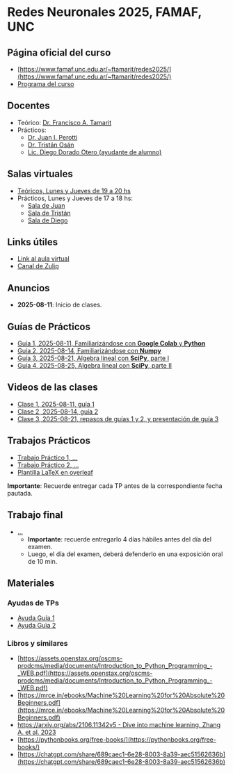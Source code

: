 # Redes Neuronales 2025, FAMAF, UNC

## Página oficial del curso

* [https://www.famaf.unc.edu.ar/~ftamarit/redes2025/](https://www.famaf.unc.edu.ar/~ftamarit/redes2025/)
* [Programa del curso](http://www.famaf.unc.edu.ar/~ftamarit/redes2024/programa_redes_neuronales_2024.pdf)

## Docentes

* Teórico: [Dr. Francisco A. Tamarit](mailto:francisco.tamarit@unc.edu.ar)
* Prácticos:
  * [Dr. Juan I. Perotti](mailto:juan.perotti@unc.edu.ar) 
  * [Dr. Tristán Osán](mailto:tristan.osan@unc.edu.ar)
  * [Lic. Diego Dorado Otero (ayudante de alumno)](mailto:diego.dorado@mi.unc.edu.ar)  

## Salas virtuales

* [Teóricos, Lunes y Jueves de 19 a 20 hs](https://meet.google.com/mzi-bvbq-fch)
* Prácticos, Lunes y Jueves de 17 a 18 hs:
  * [Sala de Juan](https://meet.google.com/mxn-kaid-oxe)
  * [Sala de Tristán]()
  * [Sala de Diego]()
  
## Links útiles

* [Link al aula virtual]()
* [Canal de Zulip](https://famaf.zulipchat.com/#narrow/channel/522295-redes-neuronales-2025-estudiantes/topic/channel.20events)
  
## Anuncios

* **2025-08-11**: Inicio de clases.

## Guías de Prácticos

* [Guía 1, 2025-08-11, Familiarizándose con **Google Colab** y **Python**](https://colab.research.google.com/drive/1F82Nj-WdqczwErTRvow9Gf_jtB_tMj_X?usp=drive_link)
* [Guía 2, 2025-08-14, Familiarizándose con **Numpy**](https://colab.research.google.com/drive/1KM49M87H_w7JJFeyGH5cbmfXoKhhZ5O1?usp=drive_link)
* [Guía 3, 2025-08-21, Algebra lineal con **SciPy**, parte I](https://colab.research.google.com/drive/1h_tyC0O1xfNExudhRgaBj2E5ZNwjHAKB?usp=drive_link)
* [Guía 4, 2025-08-25, Algebra lineal con **SciPy**, parte II](https://drive.google.com/file/d/1JwX-RZLcmQIr_Lb-Iig8pbdOZoQxRFKI/view?usp=drive_link)

## Videos de las clases

* [Clase 1, 2025-08-11, guía 1](https://drive.google.com/file/d/1igUGpX3Kys-H3NIXZPWOsdHA6l3qE0sw/view?usp=sharing)
* [Clase 2, 2025-08-14, guía 2](https://drive.google.com/file/d/19GUpJVBQw6epE5SxNbPTGRQkoPosAFuU/view?usp=drive_link)
* [Clase 3, 2025-08-21, repasos de guías 1 y 2, y presentación de guía 3](https://drive.google.com/file/d/1iVadAckaOTHxm0YqVVyuElxzzifdSph7/view?usp=drive_link)

## Trabajos Prácticos

* [Trabajo Práctico 1, ...]()
* [Trabajo Práctico 2, ...]()
* [Plantilla LaTeX en overleaf](https://www.overleaf.com/read/qwctszcmgpkn#ed2041)

**Importante**: Recuerde entregar cada TP antes de la correspondiente fecha pautada.

## Trabajo final

* [...](TODO)
  * **Importante**: recuerde entregarlo 4 días hábiles antes del día del examen.
  * Luego, el día del examen, deberá defenderlo en una exposición oral de 10 min.
  
## Materiales

### Ayudas de TPs

* [Ayuda Guía 1](https://github.com/jipphysics/redes-neuronales-2025/blob/main/tutoriales/Ayudas_TP_1_TMO_v2.pdf)
* [Ayuda Guìa 2](https://github.com/jipphysics/redes-neuronales-2025/blob/main/tutoriales/Ayudas_TP_2_TMO_v2.pdf)

### Libros y similares

* [https://assets.openstax.org/oscms-prodcms/media/documents/Introduction_to_Python_Programming_-_WEB.pdf](https://assets.openstax.org/oscms-prodcms/media/documents/Introduction_to_Python_Programming_-_WEB.pdf)
* [https://mrce.in/ebooks/Machine%20Learning%20for%20Absolute%20Beginners.pdf](https://mrce.in/ebooks/Machine%20Learning%20for%20Absolute%20Beginners.pdf)
* [https://arxiv.org/abs/2106.11342v5 - Dive into machine learning, Zhang A. et al. 2023](https://arxiv.org/abs/2106.11342v5)
* [https://pythonbooks.org/free-books/](https://pythonbooks.org/free-books/)
* [https://chatgpt.com/share/689caec1-6e28-8003-8a39-aec51562636b](https://chatgpt.com/share/689caec1-6e28-8003-8a39-aec51562636b)
